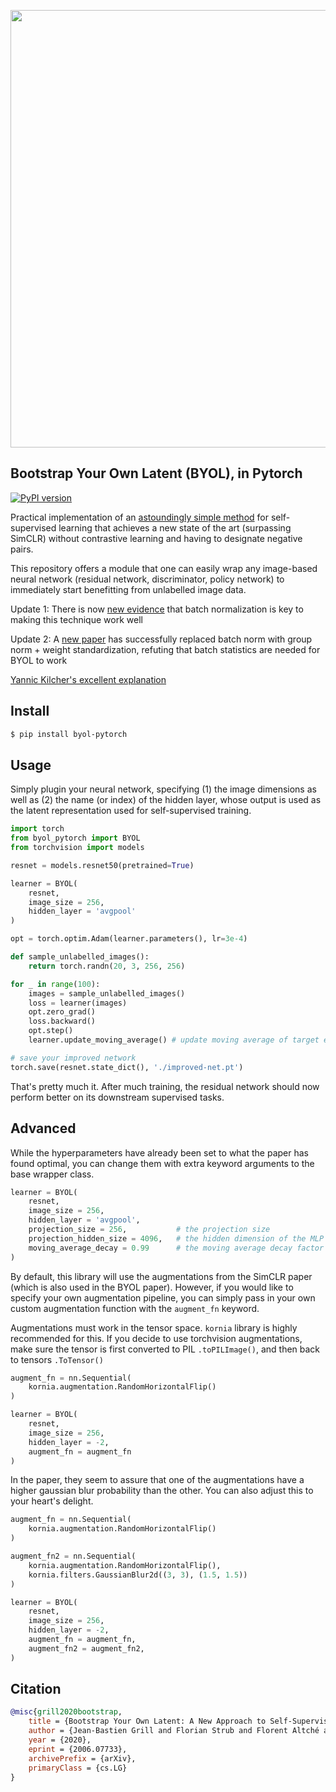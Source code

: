 <img src="./diagram.png" width="700px"></img>

## Bootstrap Your Own Latent (BYOL), in Pytorch

[![PyPI version](https://badge.fury.io/py/byol-pytorch.svg)](https://badge.fury.io/py/byol-pytorch)

Practical implementation of an <a href="https://arxiv.org/abs/2006.07733">astoundingly simple method</a> for self-supervised learning that achieves a new state of the art (surpassing SimCLR) without contrastive learning and having to designate negative pairs.

This repository offers a module that one can easily wrap any image-based neural network (residual network, discriminator, policy network) to immediately start benefitting from unlabelled image data.

Update 1: There is now <a href="https://untitled-ai.github.io/understanding-self-supervised-contrastive-learning.html">new evidence</a> that batch normalization is key to making this technique work well

Update 2: A <a href="https://arxiv.org/abs/2010.10241">new paper</a> has successfully replaced batch norm with group norm + weight standardization, refuting that batch statistics are needed for BYOL to work

<a href="https://www.youtube.com/watch?v=YPfUiOMYOEE">Yannic Kilcher's excellent explanation</a>

## Install

```bash
$ pip install byol-pytorch
```

## Usage

Simply plugin your neural network, specifying (1) the image dimensions as well as (2) the name (or index) of the hidden layer, whose output is used as the latent representation used for self-supervised training.

```python
import torch
from byol_pytorch import BYOL
from torchvision import models

resnet = models.resnet50(pretrained=True)

learner = BYOL(
    resnet,
    image_size = 256,
    hidden_layer = 'avgpool'
)

opt = torch.optim.Adam(learner.parameters(), lr=3e-4)

def sample_unlabelled_images():
    return torch.randn(20, 3, 256, 256)

for _ in range(100):
    images = sample_unlabelled_images()
    loss = learner(images)
    opt.zero_grad()
    loss.backward()
    opt.step()
    learner.update_moving_average() # update moving average of target encoder

# save your improved network
torch.save(resnet.state_dict(), './improved-net.pt')
```

That's pretty much it. After much training, the residual network should now perform better on its downstream supervised tasks.

## Advanced

While the hyperparameters have already been set to what the paper has found optimal, you can change them with extra keyword arguments to the base wrapper class.

```python
learner = BYOL(
    resnet,
    image_size = 256,
    hidden_layer = 'avgpool',
    projection_size = 256,           # the projection size
    projection_hidden_size = 4096,   # the hidden dimension of the MLP for both the projection and prediction
    moving_average_decay = 0.99      # the moving average decay factor for the target encoder, already set at what paper recommends
)
```

By default, this library will use the augmentations from the SimCLR paper (which is also used in the BYOL paper). However, if you would like to specify your own augmentation pipeline, you can simply pass in your own custom augmentation function with the `augment_fn` keyword.

Augmentations must work in the tensor space. `kornia` library is highly recommended for this. If you decide to use torchvision augmentations, make sure the tensor is first converted to PIL `.toPILImage()`, and then back to tensors `.ToTensor()`

```python
augment_fn = nn.Sequential(
    kornia.augmentation.RandomHorizontalFlip()
)

learner = BYOL(
    resnet,
    image_size = 256,
    hidden_layer = -2,
    augment_fn = augment_fn
)
```

In the paper, they seem to assure that one of the augmentations have a higher gaussian blur probability than the other. You can also adjust this to your heart's delight.

```python
augment_fn = nn.Sequential(
    kornia.augmentation.RandomHorizontalFlip()
)

augment_fn2 = nn.Sequential(
    kornia.augmentation.RandomHorizontalFlip(),
    kornia.filters.GaussianBlur2d((3, 3), (1.5, 1.5))
)

learner = BYOL(
    resnet,
    image_size = 256,
    hidden_layer = -2,
    augment_fn = augment_fn,
    augment_fn2 = augment_fn2,
)
```

## Citation

```bibtex
@misc{grill2020bootstrap,
    title = {Bootstrap Your Own Latent: A New Approach to Self-Supervised Learning},
    author = {Jean-Bastien Grill and Florian Strub and Florent Altché and Corentin Tallec and Pierre H. Richemond and Elena Buchatskaya and Carl Doersch and Bernardo Avila Pires and Zhaohan Daniel Guo and Mohammad Gheshlaghi Azar and Bilal Piot and Koray Kavukcuoglu and Rémi Munos and Michal Valko},
    year = {2020},
    eprint = {2006.07733},
    archivePrefix = {arXiv},
    primaryClass = {cs.LG}
}
```
